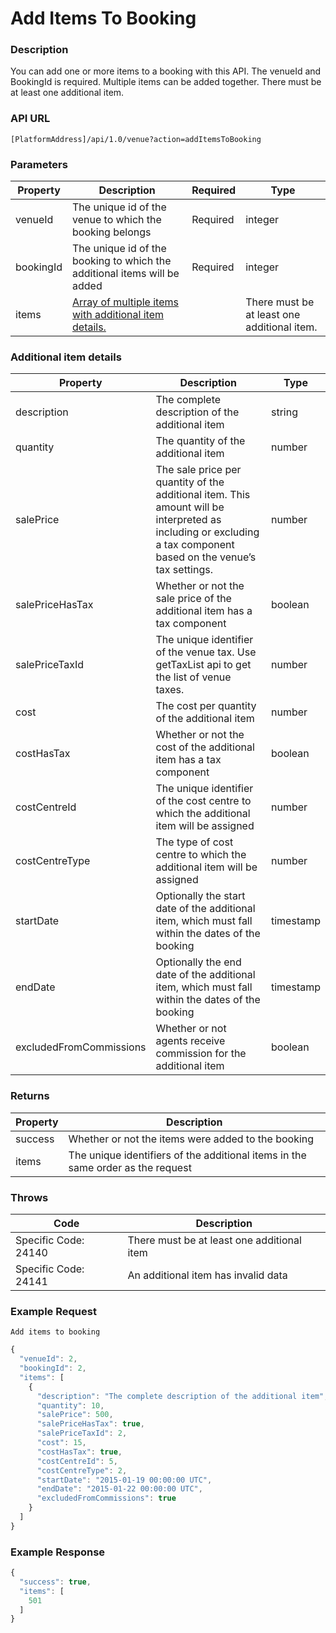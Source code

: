 # Add Items To Booking

### Description

You can add one or more items to a booking with this API. The venueId and BookingId is required. Multiple items can be added together. There must be at least one additional item.

### API URL

`[PlatformAddress]/api/1.0/venue?action=addItemsToBooking`

### Parameters

| Property | Description | Required | Type |
| --- | --- | --- | --- |
| venueId | The unique id of the venue to which the booking belongs | Required | integer |
| bookingId | The unique id of the booking to which the additional items will be added | Required | integer |
| items | [Array of multiple items with additional item details.](add-items-to-booking.md#additional-item-details) |  | There must be at least one additional item. |

### Additional item details

| Property | Description | Type |
| --- | --- | --- |
| description | The complete description of the additional item | string |
| quantity | The quantity of the additional item | number |
| salePrice | The sale price per quantity of the additional item. This amount will be interpreted as including or excluding a tax component based on the venue’s tax settings. | number |
| salePriceHasTax | Whether or not the sale price of the additional item has a tax component | boolean |
| salePriceTaxId | The unique identifier of the venue tax. Use getTaxList api to get the list of venue taxes. | number |
| cost | The cost per quantity of the additional item | number |
| costHasTax | Whether or not the cost of the additional item has a tax component | boolean |
| costCentreId | The unique identifier of the cost centre to which the additional item will be assigned | number |
| costCentreType | The type of cost centre to which the additional item will be assigned | number |
| startDate | Optionally the start date of the additional item, which must fall within the dates of the booking | timestamp |
| endDate | Optionally the end date of the additional item, which must fall within the dates of the booking | timestamp |
| excludedFromCommissions | Whether or not agents receive commission for the additional item | boolean |

### Returns

| Property | Description |
| --- | --- |
| success | Whether or not the items were added to the booking |
| items | The unique identifiers of the additional items in the same order as the request |

### Throws

| Code | Description |
| --- | --- |
| Specific Code: 24140 | There must be at least one additional item |
| Specific Code: 24141 | An additional item has invalid data |

### Example Request

`Add items to booking`

```javascript
{
  "venueId": 2,
  "bookingId": 2,
  "items": [
    {
      "description": "The complete description of the additional item",
      "quantity": 10,
      "salePrice": 500,
      "salePriceHasTax": true,
      "salePriceTaxId": 2,
      "cost": 15,
      "costHasTax": true,
      "costCentreId": 5,
      "costCentreType": 2,
      "startDate": "2015-01-19 00:00:00 UTC",
      "endDate": "2015-01-22 00:00:00 UTC",
      "excludedFromCommissions": true
    }
  ]
}
```

### Example Response

```javascript
{
  "success": true,
  "items": [
    501
  ]
}
```

